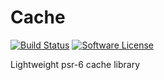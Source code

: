 # Cache
[![Build Status](https://travis-ci.org/JoeBengalen/Cache.svg?branch=develop)](https://travis-ci.org/JoeBengalen/Cache)
[![Software License](https://img.shields.io/badge/license-MIT-brightgreen.svg)](LICENSE.md)

Lightweight psr-6 cache library
